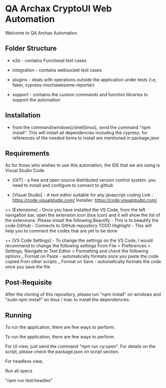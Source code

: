 # QA Archax CryptoUI Web Automation

Welcome to QA Archax Automation.

## Folder Structure

- e2e - contains Functional test cases

- integration - contains websocket test cases

- plugins - deals with operations outside the application under tests (i.e, faker, cypress-mochawesome-reporter)

- support - contains the custom commands and function libraries to support the automation

## Installation

- from the command(windows)/shell(linux), send the command "npm install". This will install all dependencies including the cypress. for references of the needed items to install are mentioned in package.json

## Requirements

As for those who wishes to use this automation, the IDE that we are using is Visual Studio Code.

- [GIT] - a free and open source distributed version control system. you need to install and configure to connect to github

- [Visual Studio] - A text editor suitable for any javascript coding
  Link : https://code.visualstudio.com/
  Installer: https://code.visualstudio.com/

++ [Extensions] - Once you have installed the VS Code, from the left navigation bar, open the extension icon (box icon) and it will show the list of the extensions. Please install the following
Beautify - This is to beautify the code
GitHub - Connects to GitHub repository
TODO Highlight - This will help you to comment the codes that are yet to be done

++ [VS Code Settings] - To change the settings on the VS Code, I would recommend to change the following settings
From File > Preferences > Settings, Navigate to Text Editor > Formatting and check the following options
_ Format on Paste - automatically formats once you paste the code copied from other scripts
_ Format on Save - automatically formats the code once you save the file

## Post-Requisite

After the cloning of this repository, please run "npm install" on windows and "sudo npm install" on linux / mac to install the dependencies.

## Running

To run the application, there are few ways to perform.

To run the application, there are few ways to perform.

For UI view, just send the command
"npm run cy:open".
For details on the script, please check the package.json on script section.

For headless view,

Run all specs

"npm run test:headles"
